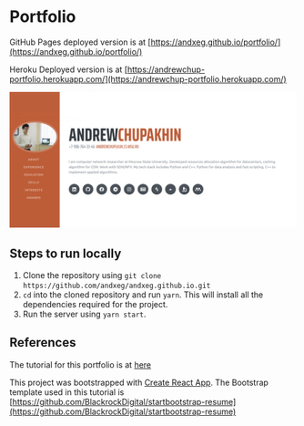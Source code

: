 # Portfolio

GitHub Pages deployed version is at [https://andxeg.github.io/portfolio/](https://andxeg.github.io/portfolio/)

Heroku Deployed version is at [https://andrewchup-portfolio.herokuapp.com/](https://andrewchup-portfolio.herokuapp.com/)

![landing page image](./landing.png)

## Steps to run locally
1. Clone the repository using `git clone https://github.com/andxeg/andxeg.github.io.git`
2. `cd` into the cloned repository and run `yarn`. This will install all the dependencies required for the project.
3. Run the server using `yarn start`.

## References
The tutorial for this portfolio is at [here](https://levelup.gitconnected.com/create-a-portfolio-using-react-and-github-student-developer-pack-955379207855)

This project was bootstrapped with [Create React App](https://github.com/facebook/create-react-app).
The Bootstrap template used in this tutorial is [https://github.com/BlackrockDigital/startbootstrap-resume](https://github.com/BlackrockDigital/startbootstrap-resume)
